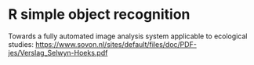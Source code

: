 # R simple object recognition

Towards	a	fully	automated	image	analysis system	applicable	to	ecological	studies:
https://www.sovon.nl/sites/default/files/doc/PDF-jes/Verslag_Selwyn-Hoeks.pdf
